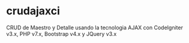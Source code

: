 # crudajaxci
CRUD de Maestro y Detalle usando la tecnologia AJAX con CodeIgniter v3.x, PHP v7.x, Bootstrap v4.x y JQuery v3.x 
